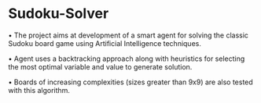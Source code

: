 # Sudoku-Solver
• The project aims at development of a smart agent for solving the classic Sudoku board game using Artificial Intelligence techniques.

• Agent uses a backtracking approach along with heuristics for selecting the most optimal variable and value to generate solution.

• Boards of increasing complexities (sizes greater than 9x9) are also tested with this algorithm.
